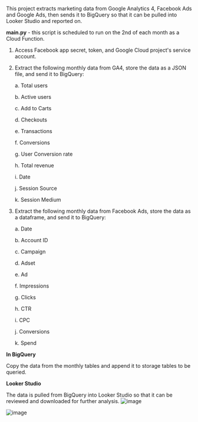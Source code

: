 This project extracts marketing data from Google Analytics 4, Facebook Ads and Google Ads, then sends it to BigQuery so that it can be pulled into Looker Studio and reported on. 

**main.py** - this script is scheduled to run on the 2nd of each month as a Cloud Function.

1. Access Facebook app secret, token, and Google Cloud project's service account. 
2. Extract the following monthly data from GA4, store the data as a JSON file, and send it to BigQuery:
   
   a. Total users
   
   b. Active users
   
   c. Add to Carts
   
   d. Checkouts
   
   e. Transactions
   
   f. Conversions
   
   g. User Conversion rate
   
   h. Total revenue
   
   i. Date
   
   j. Session Source
   
   k. Session Medium
   
3. Extract the following monthly data from Facebook Ads, store the data as a dataframe, and send it to BigQuery:
   
   a. Date
   
   b. Account ID
   
   c. Campaign
   
   d. Adset
   
   e. Ad
   
   f. Impressions
   
   g. Clicks
   
   h. CTR
   
   i. CPC
   
   j. Conversions
   
   k. Spend
   


**In BigQuery** 

Copy the data from the monthly tables and append it to storage tables to be queried. 


**Looker Studio**

The data is pulled from BigQuery into Looker Studio so that it can be reviewed and downloaded for further analysis. 
![image](https://github.com/zivenine/ec_ads_pipeline/assets/138107601/e8e0ed09-cf48-4ab4-bff1-2934cda49f22)

![image](https://github.com/zivenine/ec_ads_pipeline/assets/138107601/60b484aa-9209-433c-b8c2-31c4ea436312)



